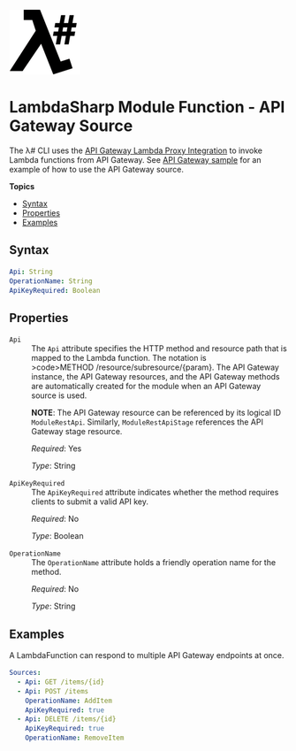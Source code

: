 ![λ#](LambdaSharpLogo.png)

# LambdaSharp Module Function - API Gateway Source

The λ# CLI uses the <a href="https://docs.aws.amazon.com/apigateway/latest/developerguide/set-up-lambda-proxy-integrations.html#api-gateway-create-api-as-simple-proxy">API Gateway Lambda Proxy Integration</a> to invoke Lambda functions from API Gateway. See [API Gateway sample](../Samples/ApiSample/) for an example of how to use the API Gateway source.

__Topics__
* [Syntax](#syntax)
* [Properties](#properties)
* [Examples](#examples)

## Syntax

```yaml
Api: String
OperationName: String
ApiKeyRequired: Boolean
```

## Properties
<dl>

<dt><code>Api</code></dt>
<dd>
The <code>Api</code> attribute specifies the HTTP method and resource path that is mapped to the Lambda function. The notation is <span style="white-space: nowrap">>code>METHOD /resource/subresource/{param}</code></span>. The API Gateway instance, the API Gateway resources, and the API Gateway methods are automatically created for the module when an API Gateway source is used.

<b>NOTE</b>: The API Gateway resource can be referenced by its logical ID `ModuleRestApi`. Similarly, `ModuleRestApiStage` references the API Gateway stage resource.

<i>Required</i>: Yes

<i>Type</i>: String
</dd>

<dt><code>ApiKeyRequired</code></dt>
<dd>
The <code>ApiKeyRequired</code> attribute indicates whether the method requires clients to submit a valid API key.

<i>Required</i>: No

<i>Type</i>: Boolean
</dd>

<dt><code>OperationName</code></dt>
<dd>
The <code>OperationName</code> attribute holds a friendly operation name for the method.

<i>Required</i>: No

<i>Type</i>: String
</dd>

</dl>

## Examples

A LambdaFunction can respond to multiple API Gateway endpoints at once.

```yaml
Sources:
  - Api: GET /items/{id}
  - Api: POST /items
    OperationName: AddItem
    ApiKeyRequired: true
  - Api: DELETE /items/{id}
    ApiKeyRequired: true
    OperationName: RemoveItem
```
